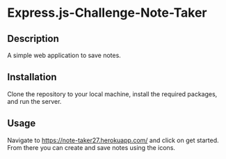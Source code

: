 # Express.js-Challenge-Note-Taker

## Description
A simple web application to save notes.

## Installation
Clone the repository to your local machine, install the required packages, and run the server.

## Usage
Navigate to https://note-taker27.herokuapp.com/ and click on get started. From there you can create and save notes using the icons. 